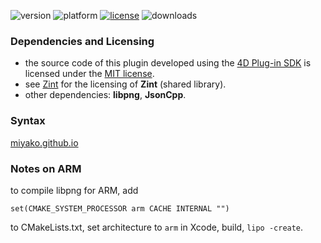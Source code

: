 ![version](https://img.shields.io/badge/version-19%2B-5682DF)
![platform](https://img.shields.io/static/v1?label=platform&message=mac-intel%20|%20mac-arm%20|%20win-64&color=blue)
[![license](https://img.shields.io/github/license/miyako/4d-plugin-zint-v2)](LICENSE)
![downloads](https://img.shields.io/github/downloads/miyako/4d-plugin-zint-v2/total)

### Dependencies and Licensing

* the source code of this plugin developed using the [4D Plug-in SDK](https://github.com/4d/4D-Plugin-SDK) is licensed under the [MIT license](https://github.com/miyako/4d-plugin-gs/blob/master/LICENSE).
* see [Zint](https://zint.org.uk) for the licensing of **Zint** (shared library).
* other dependencies: **libpng**, **JsonCpp**.

### Syntax

[miyako.github.io](https://miyako.github.io/2019/11/27/4d-plugin-zint.html)

### Notes on ARM

to compile libpng for ARM, add

```
set(CMAKE_SYSTEM_PROCESSOR arm CACHE INTERNAL "")
```

to CMakeLists.txt, set architecture to `arm` in Xcode, build, `lipo -create`.
